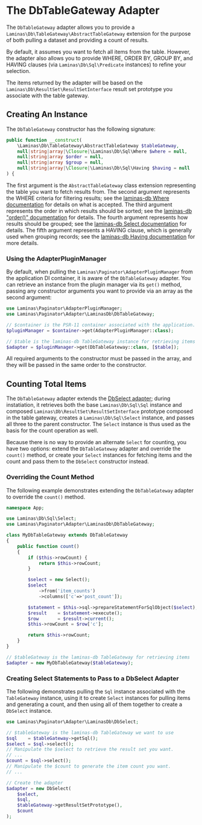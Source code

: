 # The DbTableGateway Adapter

The `DbTableGateway` adapter allows you to provide a `Laminas\Db\TableGateway\AbstractTableGateway` extension for the purpose of both pulling a dataset and providing a count of results.

By default, it assumes you want to fetch all items from the table.
However, the adapter also allows you to provide WHERE, ORDER BY, GROUP BY, and HAVING clauses (via `Laminas\Db\Sql\Predicate` instances) to refine your selection.

The items returned by the adapter will be based on the `Laminas\Db\ResultSet\ResultSetInterface` result set prototype you associate with the table gateway.

## Creating An Instance

The `DbTableGateway` constructor has the following signature:

```php
public function __construct(
    \Laminas\Db\TableGateway\AbstractTableGateway $tableGateway,
    null|string|array|\Closure|\Laminas\Db\Sql\Where $where = null,
    null|string|array $order = null,
    null|string|array $group = null,
    null|string|array|\Closure|\Laminas\Db\Sql\Having $having = null
) {
```

The first argument is the `AbstractTableGateway` class extension representing the table you want to fetch results from.
The second argument represents the WHERE criteria for filtering results; see the [laminas-db Where documentation](https://docs.laminas.dev/laminas-db/sql/#where-having) for details on what is accepted.
The third argument represents the order in which results should be sorted; see the [laminas-db "order()" documentation](https://docs.laminas.dev/laminas-db/sql/#order) for details.
The fourth argument represents how results should be grouped; see the [laminas-db Select documentation](https://docs.laminas.dev/laminas-db/sql/#select) for details.
The fifth argument represents a HAVING clause, which is generally used when grouping records; see the [laminas-db Having documentation](https://docs.laminas.dev/laminas-db/sql/#where-having) for more details.

### Using the AdapterPluginManager

By default, when pulling the `Laminas\Paginator\AdapterPluginManager` from the application DI container, it is aware of the `DbTableGateway` adapter.
You can retrieve an instance from the plugin manager via its `get()` method, passing any constructor arguments you want to provide via an array as the second argument:

```php
use Laminas\Paginator\AdapterPluginManager;
use Laminas\Paginator\Adapter\LaminasDb\DbTableGateway;

// $container is the PSR-11 container associated with the application.
$pluginManager = $container->get(AdapterPluginManager::class);

// $table is the laminas-db TableGateway instance for retrieving items
$adapter = $pluginManager->get(DbTableGateway::class, [$table]);
```

All required arguments to the constructor must be passed in the array, and they will be passed in the same order to the constructor.

## Counting Total Items

The `DbTableGateway` adapter extends the [DbSelect adapter](db-select.md); during instatiation, it retrieves both the base `Laminas\Db\Sql\Sql` instance and composed `Laminas\Db\ResultSet\ResultSetInterface` prototype composed in the table gateway, creates a `Laminas\Db\Sql\Select` instance, and passes all three to the parent constructor.
The `Select` instance is thus used as the basis for the count operation as well.

Because there is no way to provide an alternate `Select` for counting, you have two options: extend the `DbTableGateway` adapter and override the `count()` method, or create your `Select` instances for fetching items and the count and pass them to the `DbSelect` constructor instead.

### Overriding the Count Method

The following example demonstrates extending the `DbTableGateway` adapter to override the `count()` method.

```php
namespace App;

use Laminas\Db\Sql\Select;
use Laminas\Paginator\Adapter\LaminasDb\DbTableGateway;

class MyDbTableGateway extends DbTableGateway
{
    public function count()
    {
        if ($this->rowCount) {
            return $this->rowCount;
        }

        $select = new Select();
        $select
            ->from('item_counts')
            ->columns(['c'=>'post_count']);

        $statement = $this->sql->prepareStatementForSqlObject($select);
        $result    = $statement->execute();
        $row       = $result->current();
        $this->rowCount = $row['c'];

        return $this->rowCount;
    }
}

// $tableGateway is the laminas-db TableGateway for retrieving items
$adapter = new MyDbTableGateway($tableGateway);
```

### Creating Select Statements to Pass to a DbSelect Adapter

The following demonstrates pulling the `Sql` instance associated with the `TableGateway` instance, using it to create `Select` instances for pulling items and generating a count, and then using all of them together to create a `DbSelect` instance.

```php
use Laminas\Paginator\Adapter\LaminasDb\DbSelect;

// $tableGateway is the laminas-db TableGateway we want to use
$sql    = $tableGateway->getSql();
$select = $sql->select();
// Manipulate the $select to retrieve the result set you want.
// ...
$count = $sql->select();
// Manipulate the $count to generate the item count you want.
// ...

// Create the adapter
$adapter = new DbSelect(
    $select,
    $sql,
    $tableGateway->getResultSetPrototype(),
    $count
);
```

